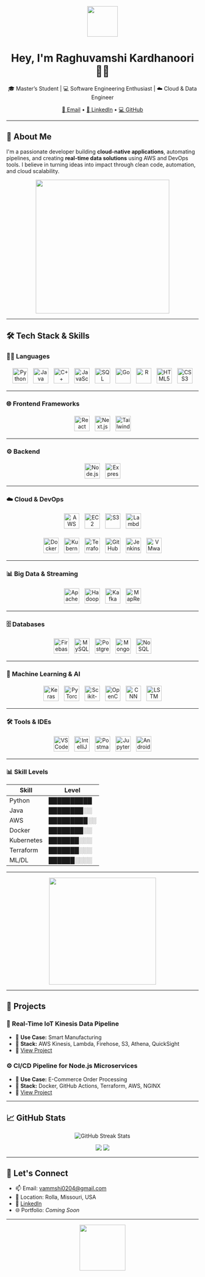 <p align="center">
  <img src="https://media.giphy.com/media/hvRJCLFzcasrR4ia7z/giphy.gif" width="80" />
</p>

<h1 align="center">Hey, I'm Raghuvamshi Kardhanoori 👨‍💻</h1>

<p align="center">
  🎓 Master’s Student | 💻 Software Engineering Enthusiast | ☁️ Cloud & Data Engineer  
</p>

<p align="center">
  <a href="mailto:vammshi0204@gmail.com">📧 Email</a> • 
  <a href="https://www.linkedin.com/in/vamshi-kardhanoori/">🔗 LinkedIn</a> • 
  <a href="https://github.com/vamshi200">💻 GitHub</a>
</p>

---

## 🚀 About Me

I'm a passionate developer building **cloud-native applications**, automating pipelines, and creating **real-time data solutions** using AWS and DevOps tools. I believe in turning ideas into impact through clean code, automation, and cloud scalability.

<p align="center">
  <img src="https://media.giphy.com/media/qgQUggAC3Pfv687qPC/giphy.gif" width="350" />
</p>

---

## 🛠️ Tech Stack & Skills

### 🧑‍💻 Languages
<p align="center">
  <img alt="Python" src="https://img.shields.io/badge/Python-3670A0?style=for-the-badge&logo=python&logoColor=white" height="40" style="margin:5px" />
  <img alt="Java" src="https://img.shields.io/badge/Java-ED8B00?style=for-the-badge&logo=java&logoColor=white" height="40" style="margin:5px" />
  <img alt="C++" src="https://img.shields.io/badge/C++-00599C?style=for-the-badge&logo=c%2B%2B&logoColor=white" height="40" style="margin:5px" />
  <img alt="JavaScript" src="https://img.shields.io/badge/JavaScript-F7DF1E?style=for-the-badge&logo=javascript&logoColor=black" height="40" style="margin:5px" />
  <img alt="SQL" src="https://img.shields.io/badge/SQL-003B57?style=for-the-badge&logo=postgresql&logoColor=white" height="40" style="margin:5px" />
  <img alt="Go" src="https://img.shields.io/badge/Go-00ADD8?style=for-the-badge&logo=go&logoColor=white" height="40" style="margin:5px" />
  <img alt="R" src="https://img.shields.io/badge/R-276DC3?style=for-the-badge&logo=r&logoColor=white" height="40" style="margin:5px" />
  <img alt="HTML5" src="https://img.shields.io/badge/HTML5-E34F26?style=for-the-badge&logo=html5&logoColor=white" height="40" style="margin:5px" />
  <img alt="CSS3" src="https://img.shields.io/badge/CSS3-1572B6?style=for-the-badge&logo=css3&logoColor=white" height="40" style="margin:5px" />
</p>

---

### 🌐 Frontend Frameworks
<p align="center">
  <img alt="React" src="https://img.shields.io/badge/React-61DAFB?style=for-the-badge&logo=react&logoColor=black" height="40" style="margin:5px" />
  <img alt="Next.js" src="https://img.shields.io/badge/Next.js-000000?style=for-the-badge&logo=next.js&logoColor=white" height="40" style="margin:5px" />
  <img alt="Tailwind CSS" src="https://img.shields.io/badge/Tailwind_CSS-38B2AC?style=for-the-badge&logo=tailwind-css&logoColor=white" height="40" style="margin:5px" />
</p>

---

### ⚙️ Backend
<p align="center">
  <img alt="Node.js" src="https://img.shields.io/badge/Node.js-339933?style=for-the-badge&logo=node.js&logoColor=white" height="40" style="margin:5px" />
  <img alt="Express.js" src="https://img.shields.io/badge/Express.js-000000?style=for-the-badge&logo=express&logoColor=white" height="40" style="margin:5px" />
</p>

---

### ☁️ Cloud & DevOps

<p align="center">
  <img alt="AWS" src="https://img.shields.io/badge/AWS-232F3E?style=for-the-badge&logo=amazonaws&logoColor=white" height="40" style="margin:5px" />
  <img alt="EC2" src="https://img.shields.io/badge/AWS_EC2-FF9900?style=for-the-badge&logo=amazonaws&logoColor=white" height="40" style="margin:5px" />
  <img alt="S3" src="https://img.shields.io/badge/AWS_S3-569A31?style=for-the-badge&logo=amazon-s3&logoColor=white" height="40" style="margin:5px" />
  <img alt="Lambda" src="https://img.shields.io/badge/AWS_Lambda-FF9900?style=for-the-badge&logo=awslambda&logoColor=white" height="40" style="margin:5px" />
</p>

<p align="center">
  <img alt="Docker" src="https://img.shields.io/badge/Docker-2496ED?style=for-the-badge&logo=docker&logoColor=white" height="40" style="margin:5px" />
  <img alt="Kubernetes" src="https://img.shields.io/badge/Kubernetes-326CE5?style=for-the-badge&logo=kubernetes&logoColor=white" height="40" style="margin:5px" />
  <img alt="Terraform" src="https://img.shields.io/badge/Terraform-7B42BC?style=for-the-badge&logo=terraform&logoColor=white" height="40" style="margin:5px" />
  <img alt="GitHub Actions" src="https://img.shields.io/badge/GitHub%20Actions-2088FF?style=for-the-badge&logo=github-actions&logoColor=white" height="40" style="margin:5px" />
  <img alt="Jenkins" src="https://img.shields.io/badge/Jenkins-D24939?style=for-the-badge&logo=jenkins&logoColor=white" height="40" style="margin:5px" />
  <img alt="VMware" src="https://img.shields.io/badge/VMware-607078?style=for-the-badge&logo=vmware&logoColor=white" height="40" style="margin:5px" />
</p>

---

### 📊 Big Data & Streaming

<p align="center">
  <img alt="Apache Spark" src="https://img.shields.io/badge/Apache_Spark-E25A1C?style=for-the-badge&logo=apache-spark&logoColor=white" height="40" style="margin:5px" />
  <img alt="Hadoop" src="https://img.shields.io/badge/Apache_Hadoop-66CCFF?style=for-the-badge&logo=apachehadoop&logoColor=black" height="40" style="margin:5px" />
  <img alt="Kafka" src="https://img.shields.io/badge/Apache_Kafka-231F20?style=for-the-badge&logo=apachekafka&logoColor=white" height="40" style="margin:5px" />
  <img alt="MapReduce" src="https://img.shields.io/badge/MapReduce-00758F?style=for-the-badge&logo=apachehadoop&logoColor=white" height="40" style="margin:5px" />
</p>

---

### 🗄️ Databases

<p align="center">
  <img alt="Firebase" src="https://img.shields.io/badge/Firebase-FFCA28?style=for-the-badge&logo=firebase&logoColor=black" height="40" style="margin:5px" />
  <img alt="MySQL" src="https://img.shields.io/badge/MySQL-4479A1?style=for-the-badge&logo=mysql&logoColor=white" height="40" style="margin:5px" />
  <img alt="PostgreSQL" src="https://img.shields.io/badge/PostgreSQL-31648C?style=for-the-badge&logo=postgresql&logoColor=white" height="40" style="margin:5px" />
  <img alt="MongoDB" src="https://img.shields.io/badge/MongoDB-47A248?style=for-the-badge&logo=mongodb&logoColor=white" height="40" style="margin:5px" />
  <img alt="NoSQL" src="https://img.shields.io/badge/NoSQL-005A9C?style=for-the-badge&logo=nosql&logoColor=white" height="40" style="margin:5px" />
</p>

---

### 🤖 Machine Learning & AI

<p align="center">
  <img alt="Keras" src="https://img.shields.io/badge/Keras-D00000?style=for-the-badge&logo=keras&logoColor=white" height="40" style="margin:5px" />
  <img alt="PyTorch" src="https://img.shields.io/badge/PyTorch-EE4C2C?style=for-the-badge&logo=pytorch&logoColor=white" height="40" style="margin:5px" />
  <img alt="Scikit-learn" src="https://img.shields.io/badge/Scikit--Learn-F7931E?style=for-the-badge&logo=scikitlearn&logoColor=white" height="40" style="margin:5px" />
  <img alt="OpenCV" src="https://img.shields.io/badge/OpenCV-5C3EE8?style=for-the-badge&logo=opencv&logoColor=white" height="40" style="margin:5px" />
  <img alt="CNN" src="https://img.shields.io/badge/CNN-007ACC?style=for-the-badge&logo=azure-functions&logoColor=white" height="40" style="margin:5px" />
  <img alt="LSTM" src="https://img.shields.io/badge/LSTM-008080?style=for-the-badge&logo=azure-functions&logoColor=white" height="40" style="margin:5px" />
</p>

---

### 🛠️ Tools & IDEs

<p align="center">
  <img alt="VS Code" src="https://img.shields.io/badge/VS_Code-007ACC?style=for-the-badge&logo=visual-studio-code&logoColor=white" height="40" style="margin:5px" />
  <img alt="IntelliJ" src="https://img.shields.io/badge/IntelliJ_IDEA-000000?style=for-the-badge&logo=intellij-idea&logoColor=white" height="40" style="margin:5px" />
  <img alt="Postman" src="https://img.shields.io/badge/Postman-FF6C37?style=for-the-badge&logo=postman&logoColor=white" height="40" style="margin:5px" />
  <img alt="Jupyter" src="https://img.shields.io/badge/Jupyter-F37626?style=for-the-badge&logo=jupyter&logoColor=white" height="40" style="margin:5px" />
  <img alt="Android Studio" src="https://img.shields.io/badge/Android_Studio-3DDC84?style=for-the-badge&logo=android-studio&logoColor=white" height="40" style="margin:5px" />
</p>

---

### 📊 Skill Levels

| Skill         | Level       |
| ------------- | ----------- |
| Python        | ██████████  |
| Java          | ████████░░  |
| AWS           | █████████░░ |
| Docker        | ████████░░  |
| Kubernetes    | ███████░░░  |
| Terraform     | ███████░░░  |
| ML/DL         | ██████░░░░  |

---

<p align="center">
  <img src="https://media.giphy.com/media/kH1DBkPNyZPOk0BxrM/giphy.gif" width="280" />
</p>

---

## 📂 Projects

### 📡 Real-Time IoT Kinesis Data Pipeline
- 📍 **Use Case:** Smart Manufacturing  
- 🧰 **Stack:** AWS Kinesis, Lambda, Firehose, S3, Athena, QuickSight  
- 🔗 [View Project](https://github.com/vamshi200/iot-kinesis-simulator)

### ⚙️ CI/CD Pipeline for Node.js Microservices
- 📍 **Use Case:** E-Commerce Order Processing  
- 🧰 **Stack:** Docker, GitHub Actions, Terraform, AWS, NGINX  
- 🔗 [View Project](https://github.com/vamshi200/ci-cd-node-microservice)

---

## 📈 GitHub Stats

<p align="center">
  <img src="https://github-readme-streak-stats.herokuapp.com/?user=vamshi200&theme=radical" alt="GitHub Streak Stats" />
</p>
<p align="center">
  <img src="https://github-readme-stats.vercel.app/api?username=vamshi200&show_icons=true&theme=radical" />
  <img src="https://github-readme-stats.vercel.app/api/top-langs/?username=vamshi200&layout=compact&theme=radical" />
</p>

---

## 🧠 Let's Connect

- 📫 Email: vammshi0204@gmail.com  
- 📍 Location: Rolla, Missouri, USA  
- 🔗 [LinkedIn](https://www.linkedin.com/in/vamshi-kardhanoori/)  
- 🌐 Portfolio: *Coming Soon*

---

<p align="center">
  <img src="https://media.giphy.com/media/xUA7bdpLxQhsSQdyog/giphy.gif" width="120" />
</p>
